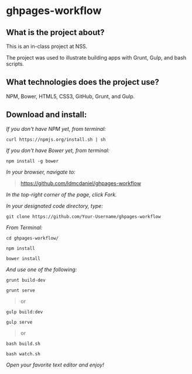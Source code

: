 # ghpages-workflow

## What is the project about?

This is an in-class project at NSS.

The project was used to illustrate building apps with Grunt, Gulp, and bash scripts.

## What technologies does the project use?

NPM, Bower, HTML5, CSS3, GitHub, Grunt, and Gulp.

## Download and install:

*If you don't have NPM yet, from terminal:*

````curl https://npmjs.org/install.sh | sh````

*If you don't have Bower yet, from terminal:*

````npm install -g bower````

*In your browser, navigate to:*
>https://github.com/ldmcdaniel/ghpages-workflow

*In the top-right corner of the page, click Fork.*

*In your designated code directory, type:*

````git clone https://github.com/Your-Username/ghpages-workflow````

*From Terminal:*

````cd ghpages-workflow/````

````npm install````

````bower install````

*And use one of the following:*

````grunt build-dev````

````grunt serve````

>or

````gulp build:dev````

````gulp serve````

>or

````bash build.sh````

````bash watch.sh````

*Open your favorite text editor and enjoy!*
